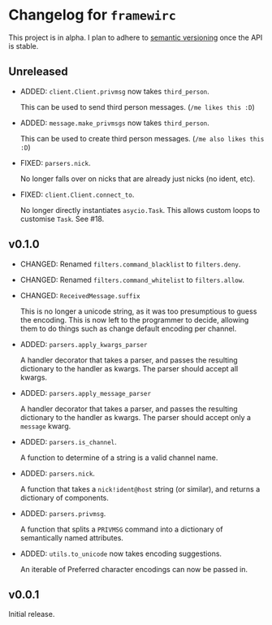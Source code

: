 # Changelog for `framewirc`

This project is in alpha. I plan to adhere to [semantic versioning][semver]
once the API is stable.

## Unreleased
- ADDED: `client.Client.privmsg` now takes `third_person`.

  This can be used to send third person messages. (`/me likes this :D`)

- ADDED: `message.make_privmsgs` now takes `third_person`.

  This can be used to create third person messages. (`/me also likes this :D`)

- FIXED: `parsers.nick`.

  No longer falls over on nicks that are already just nicks (no ident, etc).

- FIXED: `client.Client.connect_to`.

  No longer directly instantiates `asycio.Task`. This allows custom loops to
  customise `Task`. See #18.

## v0.1.0

- CHANGED: Renamed `filters.command_blacklist` to `filters.deny`.

- CHANGED: Renamed `filters.command_whitelist` to `filters.allow`.

- CHANGED: `ReceivedMessage.suffix`

  This is no longer a unicode string, as it was too presumptious to guess the
  encoding. This is now left to the programmer to decide, allowing them to do
  things such as change default encoding per channel.

- ADDED: `parsers.apply_kwargs_parser`

  A handler decorator that takes a parser, and passes the resulting dictionary
  to the handler as kwargs. The parser should accept all kwargs.

- ADDED: `parsers.apply_message_parser`

  A handler decorator that takes a parser, and passes the resulting dictionary
  to the handler as kwargs. The parser should accept only a `message` kwarg.

- ADDED: `parsers.is_channel`.

  A function to determine of a string is a valid channel name.

- ADDED: `parsers.nick`.

  A function that takes a `nick!ident@host` string (or similar), and returns a
  dictionary of components.

- ADDED: `parsers.privmsg`.

  A function that splits a `PRIVMSG` command into a dictionary of semantically
  named attributes.

- ADDED: `utils.to_unicode` now takes encoding suggestions.

  An iterable of Preferred character encodings can now be passed in.

## v0.0.1

Initial release.


[semver]: http://semver.org/spec/v2.0.0.html
